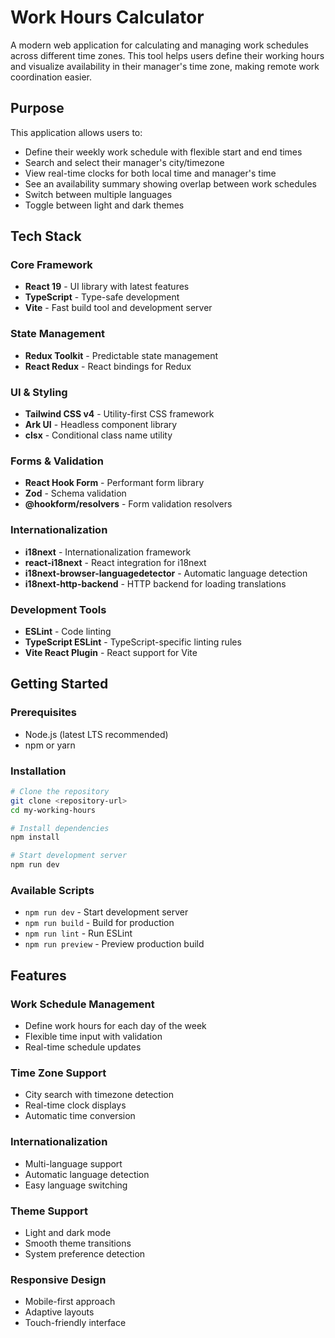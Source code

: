 # Work Hours Calculator

A modern web application for calculating and managing work schedules across different time zones. This tool helps users define their working hours and visualize availability in their manager's time zone, making remote work coordination easier.

## Purpose

This application allows users to:
- Define their weekly work schedule with flexible start and end times
- Search and select their manager's city/timezone
- View real-time clocks for both local time and manager's time
- See an availability summary showing overlap between work schedules
- Switch between multiple languages
- Toggle between light and dark themes

## Tech Stack

### Core Framework
- **React 19** - UI library with latest features
- **TypeScript** - Type-safe development
- **Vite** - Fast build tool and development server

### State Management
- **Redux Toolkit** - Predictable state management
- **React Redux** - React bindings for Redux

### UI & Styling
- **Tailwind CSS v4** - Utility-first CSS framework
- **Ark UI** - Headless component library
- **clsx** - Conditional class name utility

### Forms & Validation
- **React Hook Form** - Performant form library
- **Zod** - Schema validation
- **@hookform/resolvers** - Form validation resolvers

### Internationalization
- **i18next** - Internationalization framework
- **react-i18next** - React integration for i18next
- **i18next-browser-languagedetector** - Automatic language detection
- **i18next-http-backend** - HTTP backend for loading translations

### Development Tools
- **ESLint** - Code linting
- **TypeScript ESLint** - TypeScript-specific linting rules
- **Vite React Plugin** - React support for Vite

## Getting Started

### Prerequisites
- Node.js (latest LTS recommended)
- npm or yarn

### Installation
```bash
# Clone the repository
git clone <repository-url>
cd my-working-hours

# Install dependencies
npm install

# Start development server
npm run dev
```

### Available Scripts
- `npm run dev` - Start development server
- `npm run build` - Build for production
- `npm run lint` - Run ESLint
- `npm run preview` - Preview production build

## Features

### Work Schedule Management
- Define work hours for each day of the week
- Flexible time input with validation
- Real-time schedule updates

### Time Zone Support
- City search with timezone detection
- Real-time clock displays
- Automatic time conversion

### Internationalization
- Multi-language support
- Automatic language detection
- Easy language switching

### Theme Support
- Light and dark mode
- Smooth theme transitions
- System preference detection

### Responsive Design
- Mobile-first approach
- Adaptive layouts
- Touch-friendly interface

